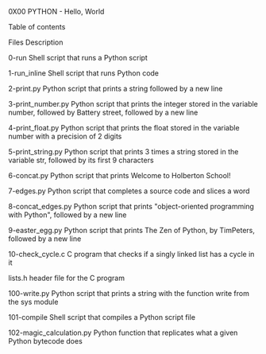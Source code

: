 0X00 PYTHON -  Hello, World

Table of contents

Files           	Description

0-run   	        Shell script that runs a Python script

1-run_inline		Shell script that runs Python code

2-print.py		Python script that prints a string followed by a new line

3-print_number.py	Python script that prints the integer stored in the variable number, followed by Battery street, followed by a new line

4-print_float.py	Python script that prints the float stored in the variable number with a precision of 2 digits

5-print_string.py	Python script that prints 3 times a string stored in the variable str, followed by its first 9 characters

6-concat.py		Python script that prints Welcome to Holberton School!

7-edges.py		Python script that completes a source code and slices a word

8-concat_edges.py	Python script that prints "object-oriented programming with Python", followed by a new line

9-easter_egg.py		Python script that prints The Zen of Python, by TimPeters, followed by a new line

10-check_cycle.c	C program that checks if a singly linked list has a cycle in it

lists.h	header file for the C program

100-write.py		Python script that prints a string with the function write from the sys module

101-compile		Shell script that compiles a Python script file

102-magic_calculation.py	Python function that replicates what a given Python bytecode does
